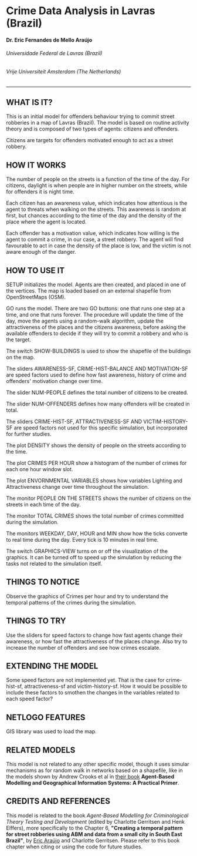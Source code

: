 # Crime Data Analysis in Lavras (Brazil)
#### Dr. Eric Fernandes de Mello Araújo
###### Universidade Federal de Lavras (Brazil)
###### Vrije Universiteit Amsterdam (The Netherlands)
---


## WHAT IS IT?


This is an initial model for offenders behaviour trying to commit street robberies in a map of Lavras (Brazil). The model is based on routine activity theory and is composed of two types of agents: citizens and offenders.

Citizens are targets for offenders motivated enough to act as a street robbery.

## HOW IT WORKS

The number of people on the streets is a function of the time of the day. For citizens, daylight is when people are in higher number on the streets, while for offenders it is night time.

Each citizen has an awareness value, which indicates how attentious is the agent to threats when walking on the streets. This awareness is random at first, but chances according to the time of the day and the density of the place where the agent is located.

Each offender has a motivation value, which indicates how willing is the agent to commit a crime, in our case, a street robbery. The agent will find favourable to act in case the density of the place is low, and the victim is not aware enough of the danger.

## HOW TO USE IT

SETUP initializes the model. Agents are then created, and placed in one of the vertices. The map is loaded based on an external shapefile from OpenStreetMaps (OSM).

GO runs the model. There are two GO buttons: one that runs one step at a time, and one that runs forever. The procedure will update the time of the day, move the agents using a random-walk algorithm, update the attractiveness of the places and the citizens awareness, before asking the available offenders to decide if they will try to commit a robbery and who is the target.

The switch SHOW-BUILDINGS is used to show the shapefile of the buildings on the map.

The sliders AWARENESS-SF, CRIME-HIST-BALANCE AND MOTIVATION-SF are speed factors used to define how fast awareness, history of crime and offenders' motivation change over time.

The slider NUM-PEOPLE defines the total number of citizens to be created.

The slider NUM-OFFENDERS defines how many offenders will be created in total.

The sliders CRIME-HIST-SF, ATTRACTIVENESS-SF AND VICTIM-HISTORY-SF are speed factors not used for this specific simulation, but incorporated for further studies.

The plot DENSITY shows the density of people on the streets according to the time.

The plot CRIMES PER HOUR show a histogram of the number of crimes for each one hour window slot.

The plot ENVORNMENTAL VARIABLES shows how variables Lighting and Attractiveness change over time throughout the simulation.

The monitor PEOPLE ON THE STREETS shows the number of citizens on the streets in each time of the day.

The monitor TOTAL CRIMES shows the total number of crimes committed during the simulation.

The monitors WEEKDAY, DAY, HOUR and MIN show how the ticks converte to real time during the day. Every tick is 10 minutes in real time.

The switch GRAPHICS-VIEW turns on or off the visualization of the graphics. It can be turned off to speed up the simulation by reducing the tasks not related to the simulation itself.

## THINGS TO NOTICE

Observe the graphics of Crimes per hour and try to understand the temporal patterns of the crimes during the simulation.

## THINGS TO TRY

Use the sliders for speed factors to change how fast agents change their awareness, or how fast the attractiveness of the places change. Also try to increase the number of offenders and see how crimes escalate.

## EXTENDING THE MODEL

Some speed factors are not implemented yet. That is the case for crime-hist-sf, attractiveness-sf and victim-history-sf. How it would be possible to include these factors to smothen the changes in the variables related to each speed factor?

## NETLOGO FEATURES

GIS library was used to load the map.

## RELATED MODELS

This model is not related to any other specific model, though it uses simular mechanisms as for random walk in networks based on a shapefile, like in the models shown by Andrew Crooks et al in [their book](https://uk.sagepub.com/en-gb/eur/agent-based-modelling-and-geographical-information-systems/book250134) **Agent-Based Modelling and Geographical Information Systems: A Practical Primer**.

## CREDITS AND REFERENCES

This model is related to the book *Agent-Based Modelling for Criminological Theory Testing and Development* (edited by Charlotte Gerritsen and Henk Elffers), more specifically to the Chapter 6, **"Creating a temporal pattern for street robberies using ABM and data from a small city in South East Brazil"**, by [Eric Araújo](http://bilbo.cc/) and Charlotte Gerritsen. Please refer to this book chapter when citing or using the code for future studies.